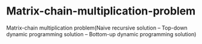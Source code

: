 # Matrix-chain-multiplication-problem
Matrix-chain multiplication problem(Naive recursive solution – Top-down dynamic programming solution – Bottom-up dynamic programming solution)
